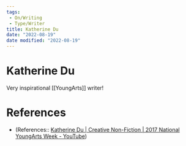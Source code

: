 ```yaml
---
tags:
 - On/Writing
 - Type/Writer
title: Katherine Du
date: "2022-08-19"
date modified: "2022-08-19"
---
```


# Katherine Du
Very inspirational [[YoungArts]] writer!

# References
- (References:: [Katherine Du | Creative Non-Fiction | 2017 National YoungArts Week - YouTube](https://www.youtube.com/watch?v=3y9ciVfHmXQ))
